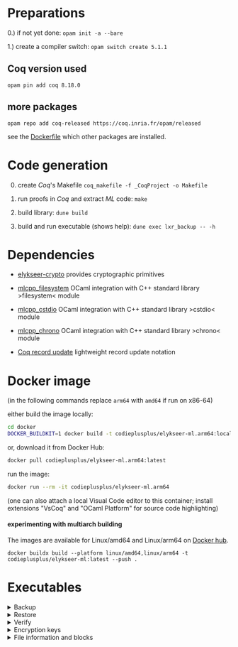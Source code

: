 
# Preparations

0.) if not yet done: `opam init -a --bare`

1.) create a compiler switch: `opam switch create 5.1.1`


## Coq version used
`opam pin add coq 8.18.0`

## more packages
`opam repo add coq-released https://coq.inria.fr/opam/released`

see the [Dockerfile](/Dockerfile) which other packages are installed.

# Code generation

0) create _Coq_'s Makefile
    `coq_makefile -f _CoqProject -o Makefile`

1) run proofs in _Coq_ and extract _ML_ code:
    `make`

2) build library:
    `dune build`

3) build and run executable (shows help):
    `dune exec lxr_backup -- -h`

# Dependencies

* [elykseer-crypto](https://github.com/eLyKseeR/elykseer-crypto)
  provides cryptographic primitives

* [mlcpp_filesystem](https://github.com/CodiePP/ml-cpp-filesystem)
  OCaml integration with C++ standard library &gt;filesystem&lt; module

* [mlcpp_cstdio](https://github.com/CodiePP/ml-cpp-cstdio)
  OCaml integration with C++ standard library &gt;cstdio&lt; module

* [mlcpp_chrono](https://github.com/CodiePP/ml-cpp-chrono)
  OCaml integration with C++ standard library &gt;chrono&lt; module

* [Coq record update](https://github.com/tchajed/coq-record-update.git)
  lightweight record update notation

# Docker image

(in the following commands replace `arm64` with `amd64` if run on x86-64)

either build the image locally:
```sh
cd docker
DOCKER_BUILDKIT=1 docker build -t codieplusplus/elykseer-ml.arm64:local .
```
or, download it from Docker Hub:
```sh
docker pull codieplusplus/elykseer-ml.arm64:latest
```

run the image:
```sh
docker run --rm -it codieplusplus/elykseer-ml.arm64
```
(one can also attach a local Visual Code editor to this container; install extensions "VsCoq" and "OCaml Platform" for source code highlighting)


#### experimenting with multiarch building

The images are available for Linux/amd64 and Linux/arm64 on [Docker hub](https://hub.docker.com/r/codieplusplus/elykseer-ml).

`docker buildx build --platform linux/amd64,linux/arm64 -t codieplusplus/elykseer-ml:latest --push .`

# Executables

<details>
<summary>Backup</summary>

#### lxr_backup - backup files indicated on the command line to LXR

```
lxr_backup: vyxdnji
  -v verbose output
  -y dry run
  -x sets output path for encrypted chunks
  -d sets database path
  -n sets number of chunks (16-256) per assembly
  -j sets number of parallel processes
  -i sets own identifier
  -help  Display this list of options
  --help  Display this list of options
```

##### example

This examples assumes that an _irmin_ database exists at path `/data/elykseer.db`.
Create here a file `irmin.yml` with content:
```
root: /data/elykseer.db
store: git
contents: json-value
```
and initialise: `irmin init`

Moreover, the environment variable `$MYID` contains a unique string to distinguish between setups.
```
MYID="424242"
```

backup three files:

`dune exec lxr_backup -- -v -x /data/elykseer.chunks -d /data/elykseer.db -n 16 -i $MYID ./test1M ./test4M ./test8M`

compute file hash:

`FHASH=$(./_build/default/bin/lxr_filehash.exe -f ./test1M)`

get block meta data for this file as CSV output:

```
irmin get ${MYID}/relfiles/${FHASH:4:2}/${FHASH} | jq -r '
  .blocks[] | [.blockaid,.blockapos,.filepos,.blocksize] | @csv' | awk "{print \"${FHASH},\"\$0}"
```

lists:
```
86b16ef62a8334325e612629cf25b26a77aaa0a59f50024ba9be5b3eb64d90b5,"0fd37df6acbce4a3c99a89161ce7f629aab205cac51cc71126dca0540c4ce437","0","0","131072"
86b16ef62a8334325e612629cf25b26a77aaa0a59f50024ba9be5b3eb64d90b5,"0fd37df6acbce4a3c99a89161ce7f629aab205cac51cc71126dca0540c4ce437","131072","131072","131072"
86b16ef62a8334325e612629cf25b26a77aaa0a59f50024ba9be5b3eb64d90b5,"0fd37df6acbce4a3c99a89161ce7f629aab205cac51cc71126dca0540c4ce437","262144","262144","131072"
86b16ef62a8334325e612629cf25b26a77aaa0a59f50024ba9be5b3eb64d90b5,"0fd37df6acbce4a3c99a89161ce7f629aab205cac51cc71126dca0540c4ce437","393216","393216","131072"
86b16ef62a8334325e612629cf25b26a77aaa0a59f50024ba9be5b3eb64d90b5,"0fd37df6acbce4a3c99a89161ce7f629aab205cac51cc71126dca0540c4ce437","524288","524288","131072"
86b16ef62a8334325e612629cf25b26a77aaa0a59f50024ba9be5b3eb64d90b5,"0fd37df6acbce4a3c99a89161ce7f629aab205cac51cc71126dca0540c4ce437","655360","655360","131072"
86b16ef62a8334325e612629cf25b26a77aaa0a59f50024ba9be5b3eb64d90b5,"0fd37df6acbce4a3c99a89161ce7f629aab205cac51cc71126dca0540c4ce437","786432","786432","131072"
86b16ef62a8334325e612629cf25b26a77aaa0a59f50024ba9be5b3eb64d90b5,"0fd37df6acbce4a3c99a89161ce7f629aab205cac51cc71126dca0540c4ce437","917504","917504","131072"
```

</details>

<details>
<summary>Restore</summary>

#### lxr_restore - restore file(s) from LXR

```
lxr_restore: vxodnji
  -v verbose output
  -x sets path for encrypted chunks
  -o sets output path for restored files
  -d sets database path
  -n sets number of chunks (16-256) per assembly
  -j sets number of parallel processes
  -i sets own identifier
  -help  Display this list of options
  --help  Display this list of options
```

##### example

```
./_build/default/bin/lxr_restore.exe -v -x /data/elykseer.chunks -d /data/elykseer.db -o /tmp/ -i $MYID test4M test8M
```

outputs:

```
  restoring 8388607 bytes in file 'test8M' from 64 blocks
+✅ 'test8M'    restored with 8388607 bytes in total
  restoring 4194304 bytes in file 'test4M' from 32 blocks
+✅ 'test4M'    restored with 4194304 bytes in total
  restored 2 files with 12582911 bytes in total
```

The files were extracted to `/tmp/` and can be compared with: `md5sum /tmp/test4M test4M /tmp/test8M test8M`

```
83b1a2506a5d1a50dd645ac59c35d147  /tmp/test4M
83b1a2506a5d1a50dd645ac59c35d147  test4M
e4379d58904294ab7ab6431191cd9801  /tmp/test8M
e4379d58904294ab7ab6431191cd9801  test8M
```

</details>

<details>
<summary>Verify</summary>

#### lxr_compare - compare file(s) against backuped blocks in LXR

```
lxr_compare: vdi
  -v verbose output
  -d sets database path
  -i sets own identifier
  -help  Display this list of options
  --help  Display this list of options
```

##### example
```
./_build/default/bin/lxr_compare.exe -v -d /data/elykseer.db -i $MYID ./test4M
```

outputs:

```
comparing file ./test4M against meta data
 +✅ block 1@0=131072
 +✅ block 2@131072=131072
 +✅ block 3@262144=131072
 +✅ block 4@393216=131072
 +✅ block 5@524288=131072
 +✅ block 6@655360=131072
 +✅ block 7@786432=131072
 +✅ block 8@917504=131072
 +✅ block 9@1048576=131072
 +✅ block 10@1179648=131072
 +✅ block 11@1310720=131072
 +✅ block 12@1441792=131072
 +✅ block 13@1572864=131072
 +✅ block 14@1703936=131072
 +✅ block 15@1835008=131072
 +✅ block 16@1966080=131072
 +✅ block 17@2097152=131072
 +✅ block 18@2228224=131072
 +✅ block 19@2359296=131072
 +✅ block 20@2490368=131072
 +✅ block 21@2621440=131072
 +✅ block 22@2752512=131072
 +✅ block 23@2883584=131072
 +✅ block 24@3014656=131072
 +✅ block 25@3145728=131072
 +✅ block 26@3276800=131072
 +✅ block 27@3407872=131072
 +✅ block 28@3538944=131072
 +✅ block 29@3670016=131072
 +✅ block 30@3801088=131072
 +✅ block 31@3932160=131072
 +✅ block 32@4063232=131072
comparison of 1 file with 1 equal
```

</details>

<details>
<summary>Encryption keys</summary>

#### lxr_relkeys - export keys from meta data

```
lxr_relkeys [-v] [-i myid] [-d dbpath] <file1> [<file2>] ...
  -v verbose output
  -x XML output
  -d sets database path
  -i sets own identifier
  -help  Display this list of options
  --help  Display this list of options
```

##### example

This examples assumes that an _irmin_ database exists at path `/data/elykseer.db`.
And, the environment variable `$MYID` is set to the same value as in the backup.

extract keys to XML:

`./_build/default/bin/lxr_relkeys.exe -v -x -d /data/elykseer.db -i $MYID test1G > k.xml`

verify data against XML schema:

`xmllint --schema schema/keys.xsd k.xml --noout`

</details>

<details>
<summary>File information and blocks</summary>

#### lxr_relfiles - export file meta data

```
lxr_relfiles [-v] [-i myid] [-n nchunks] [-d dbpath] <file1> [<file2>] ...
  -v verbose output
  -x XML output
  -d sets database path
  -i sets own identifier
  -help  Display this list of options
  --help  Display this list of options
```

##### example

This examples assumes that an _irmin_ database exists at path `/data/elykseer.db`.
And, the environment variable `$MYID` is set to the same value as in the backup.

extract keys to XML:

`./_build/default/bin/lxr_relfiles.exe -v -x -d /data/elykseer.db -i $MYID test1G > b.xml`

verify data against XML schema:

`xmllint --schema schema/fileinformation.xsd b.xml --noout && echo OK || echo failed`

</details>